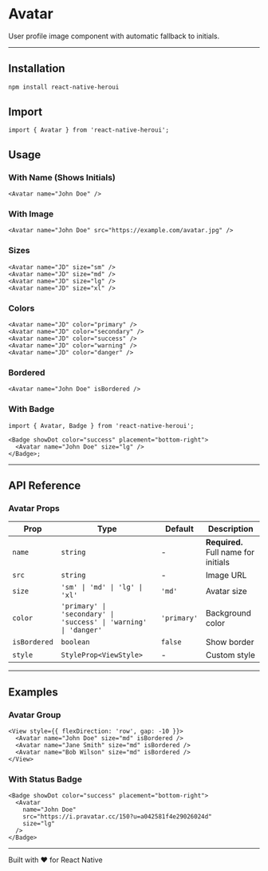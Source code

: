 # Avatar

User profile image component with automatic fallback to initials.

---

## Installation

```bash
npm install react-native-heroui
```

## Import

```tsx
import { Avatar } from 'react-native-heroui';
```

## Usage

### With Name (Shows Initials)

```tsx
<Avatar name="John Doe" />
```

### With Image

```tsx
<Avatar name="John Doe" src="https://example.com/avatar.jpg" />
```

### Sizes

```tsx
<Avatar name="JD" size="sm" />
<Avatar name="JD" size="md" />
<Avatar name="JD" size="lg" />
<Avatar name="JD" size="xl" />
```

### Colors

```tsx
<Avatar name="JD" color="primary" />
<Avatar name="JD" color="secondary" />
<Avatar name="JD" color="success" />
<Avatar name="JD" color="warning" />
<Avatar name="JD" color="danger" />
```

### Bordered

```tsx
<Avatar name="John Doe" isBordered />
```

### With Badge

```tsx
import { Avatar, Badge } from 'react-native-heroui';

<Badge showDot color="success" placement="bottom-right">
  <Avatar name="John Doe" size="lg" />
</Badge>;
```

---

## API Reference

### Avatar Props

| Prop         | Type                                                             | Default     | Description                          |
| ------------ | ---------------------------------------------------------------- | ----------- | ------------------------------------ |
| `name`       | `string`                                                         | -           | **Required.** Full name for initials |
| `src`        | `string`                                                         | -           | Image URL                            |
| `size`       | `'sm' \| 'md' \| 'lg' \| 'xl'`                                   | `'md'`      | Avatar size                          |
| `color`      | `'primary' \| 'secondary' \| 'success' \| 'warning' \| 'danger'` | `'primary'` | Background color                     |
| `isBordered` | `boolean`                                                        | `false`     | Show border                          |
| `style`      | `StyleProp<ViewStyle>`                                           | -           | Custom style                         |

---

## Examples

### Avatar Group

```tsx
<View style={{ flexDirection: 'row', gap: -10 }}>
  <Avatar name="John Doe" size="md" isBordered />
  <Avatar name="Jane Smith" size="md" isBordered />
  <Avatar name="Bob Wilson" size="md" isBordered />
</View>
```

### With Status Badge

```tsx
<Badge showDot color="success" placement="bottom-right">
  <Avatar
    name="John Doe"
    src="https://i.pravatar.cc/150?u=a042581f4e29026024d"
    size="lg"
  />
</Badge>
```

---

Built with ❤️ for React Native
